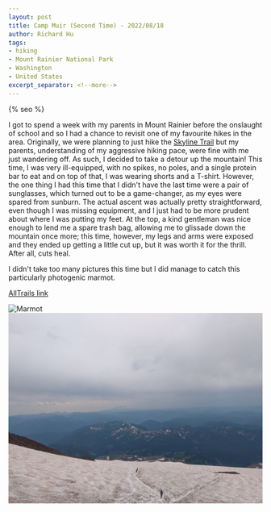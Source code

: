 ```yaml
---
layout: post
title: Camp Muir (Second Time) - 2022/08/18
author: Richard Hu
tags:
- hiking
- Mount Rainier National Park
- Washington
- United States
excerpt_separator: <!--more-->
---
```

{% seo %}

I got to spend a week with my parents in Mount Rainier before the onslaught of school and so I had a chance to revisit one of my favourite hikes in the area.<!--more--> Originally, we were planning to just hike the [Skyline Trail](https://www.alltrails.com/trail/us/washington/skyline-trail) but my parents, understanding of my aggressive hiking pace, were fine with me just wandering off. As such, I decided to take a detour up the mountain! This time, I was very ill-equipped, with no spikes, no poles, and a single protein bar to eat and on top of that, I was wearing shorts and a T-shirt. However, the one thing I had this time that I didn't have the last time were a pair of sunglasses, which turned out to be a game-changer, as my eyes were spared from sunburn. The actual ascent was actually pretty straightforward, even though I was missing equipment, and I just had to be more prudent about where I was putting my feet. At the top, a kind gentleman was nice enough to lend me a spare trash bag, allowing me to glissade down the mountain once more; this time, however, my legs and arms were exposed and they ended up getting a little cut up, but it was worth it for the thrill. After all, cuts heal.

I didn't take too many pictures this time but I did manage to catch this particularly photogenic marmot.

[AllTrails link](https://www.alltrails.com/trail/us/washington/camp-muir-route-via-skyline-trail)

![Marmot](/assets/images/hiking/2022-08-18-camp-muir/1.jpg)
![View](/assets/images/hiking/2022-08-18-camp-muir/2.jpg)
